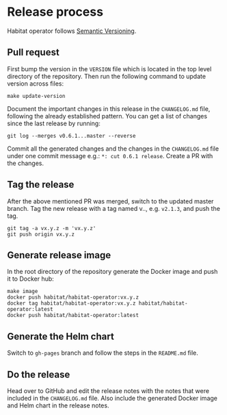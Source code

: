 # Release process

Habitat operator follows [Semantic Versioning](https://semver.org/).

## Pull request

First bump the version in the `VERSION` file which is located in the top level directory of the repository.
Then run the following command to update version across files:

    make update-version

Document the important changes in this release in the `CHANGELOG.md` file, following the already established pattern. You can get a list of changes since the last release by running:

    git log --merges v0.6.1...master --reverse

Commit all the generated changes and the changes in the `CHANGELOG.md` file under one commit message e.g.: `*: cut 0.6.1 release`. Create a PR with the changes.

## Tag the release

After the above mentioned PR was merged, switch to the updated master branch. Tag the new release with a tag named v<major>.<minor>.<patch>, e.g. `v2.1.3`, and push the tag.

    git tag -a vx.y.z -m 'vx.y.z'
    git push origin vx.y.z

## Generate release image

In the root directory of the repository generate the Docker image and push it to Docker hub:

    make image
    docker push habitat/habitat-operator:vx.y.z
    docker tag habitat/habitat-operator:vx.y.z habitat/habitat-operator:latest
    docker push habitat/habitat-operator:latest

## Generate the Helm chart

Switch to `gh-pages` branch and follow the steps in the `README.md` file.

## Do the release

Head over to GitHub and edit the release notes with the notes that were included in the `CHANGELOG.md` file. Also include the generated Docker image and Helm chart in the release notes.
